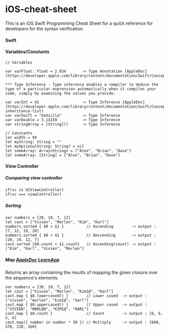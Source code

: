 # iOS-cheat-sheet
This is an iOS Swift Programming Cheat Sheet for a quick reference for developers for the syntax verification.

#### Swift

#### Variables/Constants
```
// Variables

var varFloat: Float = 2.034       -> Type Annotation [AppleDoc](https://developer.apple.com/library/content/documentation/Swift/Conceptual/Swift_Programming_Language/Types.html)

*** Type Inference - Type inference enables a compiler to deduce the type of a particular expression automatically when it compiles your code, simply by examining the values you provide.

var varInt = 42                   -> Type Inference [AppleDoc](https://developer.apple.com/library/content/documentation/Swift/Conceptual/Swift_Programming_Language/Types.html#//apple_ref/swift/grammar/type-inheritance-list)
var varSwift = "Godzilla"         -> Type Inference
var varDouble = 3.14159           -> Type Inference
var stringArray = [String]()      -> Type Inference

// Constants
let width = 94
let myString: String = ""
let myOptionalString: String? = nil
let someArray: Array<String> = ["Alex", "Brian", "Dave"]
let someArray: [String] = ["Alex", "Brian", "Dave"]
```

#### View Controller

##### Comparing view controller
```
if(vc is UIViewController)
if(vc === viewController)
```

##### Sorting
```
var numbers = [20, 19, 7, 12]
let cast = ["Vivien", "Marlon", "Kim", "Karl"]
numbers.sorted { $0 < $1 }          // Ascending        -> output : [7, 12, 19, 20] 
numbers.sorted { $0 > $1 }          // Descending       -> output : [20, 19, 12, 7]
cast.sorted {$0.count < $1.count}   // Ascending(count) -> output : ["Kim", "Karl", "Vivien", "Marlon"]
```
##### Map [AppleDoc](https://developer.apple.com/documentation/swift/array/2908681-map) [LearnApp](https://learnappmaking.com/map-reduce-filter-swift-programming/)
Returns an array containing the results of mapping the given closure over the sequence's elements.
```
var numbers = [20, 19, 7, 12]
let cast = ["Vivien", "Marlon", "Kim1@", "Karl"]
cast.map { $0.lowercased() }        // Lower cased  -> output : ["vivien", "marlon", "kim1@", "karl"]
cast.map { $0.uppercased() }        // Upper cased  -> output : ["VIVIEN", "MARLON", "KIM1@", "KARL"]
cast.map { $0.count }               // Count        -> output : [6, 6, 5, 4]
cast.map({ number in number * 30 }) // Multiply     -> output : [600, 570, 210, 360]
```
